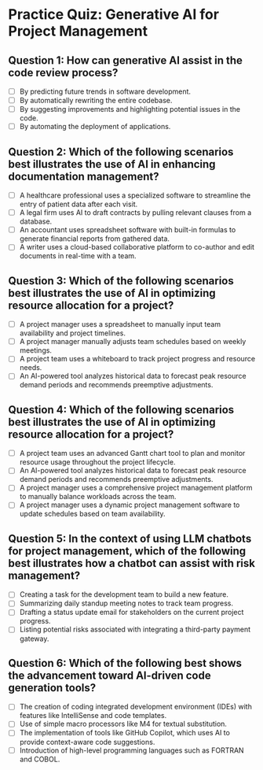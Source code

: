 # Practice Quiz: Generative AI for Project Management

## Question 1: How can generative AI assist in the code review process?

- [ ] By predicting future trends in software development.
- [ ] By automatically rewriting the entire codebase.
- [ ]  By suggesting improvements and highlighting potential issues in the code.
- [ ] By automating the deployment of applications.

## Question 2: Which of the following scenarios best illustrates the use of AI in enhancing documentation management?

- [ ] A healthcare professional uses a specialized software to streamline the entry of patient data after each visit.
- [ ]  A legal firm uses AI to draft contracts by pulling relevant clauses from a database.
- [ ] An accountant uses spreadsheet software with built-in formulas to generate financial reports from gathered data.
- [ ] A writer uses a cloud-based collaborative platform to co-author and edit documents in real-time with a team.

## Question 3: Which of the following scenarios best illustrates the use of AI in optimizing resource allocation for a project?

- [ ] A project manager uses a spreadsheet to manually input team availability and project timelines.
- [ ] A project manager manually adjusts team schedules based on weekly meetings.
- [ ] A project team uses a whiteboard to track project progress and resource needs.
- [ ]  An AI-powered tool analyzes historical data to forecast peak resource demand periods and recommends preemptive adjustments.

## Question 4: Which of the following scenarios best illustrates the use of AI in optimizing resource allocation for a project?

- [ ] A project team uses an advanced Gantt chart tool to plan and monitor resource usage throughout the project lifecycle.
- [ ]  An AI-powered tool analyzes historical data to forecast peak resource demand periods and recommends preemptive adjustments.
- [ ] A project manager uses a comprehensive project management platform to manually balance workloads across the team.
- [ ] A project manager uses a dynamic project management software to update schedules based on team availability.

## Question 5: In the context of using LLM chatbots for project management, which of the following best illustrates how a chatbot can assist with risk management?

- [ ] Creating a task for the development team to build a new feature.
- [ ] Summarizing daily standup meeting notes to track team progress.
- [ ] Drafting a status update email for stakeholders on the current project progress.
- [ ]  Listing potential risks associated with integrating a third-party payment gateway.

## Question 6: Which of the following best shows the advancement toward AI-driven code generation tools?

- [ ] The creation of coding integrated development environment (IDEs) with features like IntelliSense and code templates.
- [ ] Use of simple macro processors like M4 for textual substitution.
- [ ]  The implementation of tools like GitHub Copilot, which uses AI to provide context-aware code suggestions.
- [ ] Introduction of high-level programming languages such as FORTRAN and COBOL.
